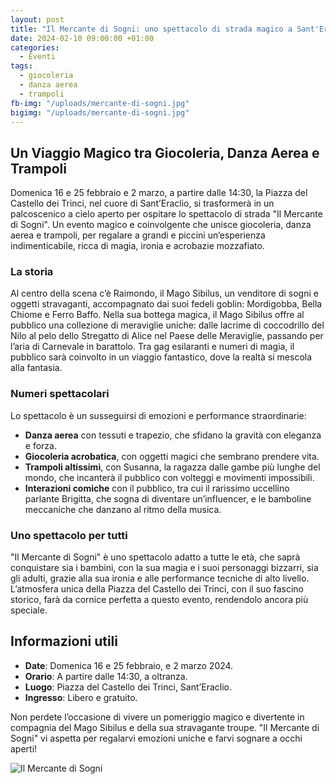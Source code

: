 ```yaml
---
layout: post
title: "Il Mercante di Sogni: uno spettacolo di strada magico a Sant'Eraclio"
date: 2024-02-10 09:00:00 +01:00
categories:
  - Eventi
tags:
  - giocoleria
  - danza aerea
  - trampoli
fb-img: "/uploads/mercante-di-sogni.jpg"
bigimg: "/uploads/mercante-di-sogni.jpg"
---
```


## Un Viaggio Magico tra Giocoleria, Danza Aerea e Trampoli

Domenica 16 e 25 febbraio e 2 marzo, a partire dalle 14:30, la Piazza del Castello dei Trinci, nel cuore di Sant’Eraclio, si trasformerà in un palcoscenico a cielo aperto per ospitare lo spettacolo di strada "Il Mercante di Sogni". Un evento magico e coinvolgente che unisce giocoleria, danza aerea e trampoli, per regalare a grandi e piccini un’esperienza indimenticabile, ricca di magia, ironia e acrobazie mozzafiato.

### La storia

Al centro della scena c’è Raimondo, il Mago Sibilus, un venditore di sogni e oggetti stravaganti, accompagnato dai suoi fedeli goblin: Mordigobba, Bella Chiome e Ferro Baffo. Nella sua bottega magica, il Mago Sibilus offre al pubblico una collezione di meraviglie uniche: dalle lacrime di coccodrillo del Nilo al pelo dello Stregatto di Alice nel Paese delle Meraviglie, passando per l’aria di Carnevale in barattolo. Tra gag esilaranti e numeri di magia, il pubblico sarà coinvolto in un viaggio fantastico, dove la realtà si mescola alla fantasia.

### Numeri spettacolari

Lo spettacolo è un susseguirsi di emozioni e performance straordinarie:

- **Danza aerea** con tessuti e trapezio, che sfidano la gravità con eleganza e forza.
- **Giocoleria acrobatica**, con oggetti magici che sembrano prendere vita.
- **Trampoli altissimi**, con Susanna, la ragazza dalle gambe più lunghe del mondo, che incanterà il pubblico con volteggi e movimenti impossibili.
- **Interazioni comiche** con il pubblico, tra cui il rarissimo uccellino parlante Brigitta, che sogna di diventare un’influencer, e le bamboline meccaniche che danzano al ritmo della musica.

### Uno spettacolo per tutti

"Il Mercante di Sogni" è uno spettacolo adatto a tutte le età, che saprà conquistare sia i bambini, con la sua magia e i suoi personaggi bizzarri, sia gli adulti, grazie alla sua ironia e alle performance tecniche di alto livello. L’atmosfera unica della Piazza del Castello dei Trinci, con il suo fascino storico, farà da cornice perfetta a questo evento, rendendolo ancora più speciale.

## Informazioni utili

- **Date**: Domenica 16 e 25 febbraio, e 2 marzo 2024.
- **Orario**: A partire dalle 14:30, a oltranza.
- **Luogo**: Piazza del Castello dei Trinci, Sant’Eraclio.
- **Ingresso**: Libero e gratuito.

Non perdete l’occasione di vivere un pomeriggio magico e divertente in compagnia del Mago Sibilus e della sua stravagante troupe. "Il Mercante di Sogni" vi aspetta per regalarvi emozioni uniche e farvi sognare a occhi aperti!

![Il Mercante di Sogni](/uploads/mercante-di-sogni-immagine.jpg)
